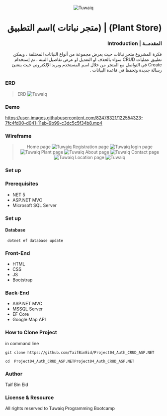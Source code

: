 <div dir="rtl" align="right" >

 <div dir="ltr" align="center">

![Tuwaiq](https://i.ibb.co/SV2BSn5/tuwaiq.png)

</div>

# (Plant Store) | (متجر نباتات )اسم التطبيق

### المقدمــة | Introduction 
فكرة المشروع  متجر نباتات حيث يعرض مجموعة من أنواع النباتات المختلفة ، ويمكن تطبيق عمليات  CRUD سواء 
بالحذف او التعديل او عرض تفاصيل النبتة ، تم إستخدام Create في التواصل مع المتجر من خلال اسم المستخدم وبريد الإلكتروني حيث ينشئ رسالة جديدة وتحفظ في قاعدة البيانات .

</div>

### ERD
 > ERD 
![Tuwaiq](./ERD/ERD.png)

### Demo  
 


https://user-images.githubusercontent.com/82478321/122554323-7fc4fd00-d041-11eb-9b99-c3dc5c5f34b8.mp4



### Wireframe  

 <div dir="ltr" align="center">


> Home page 
![Tuwaiq](./wireframe/homepage.png)
>Registration page 
![Tuwaiq](./wireframe/reg.png)
>login page 
![Tuwaiq](./wireframe/login.png)
>Plant page
![Tuwaiq](./wireframe/plant.png)
>About page
![Tuwaiq](./wireframe/about.png)
>Contact page 
![Tuwaiq](./wireframe/contact.png)
>Location page
![Tuwaiq](./wireframe/location.png)

  </div>

### Set up  
### Prerequisites
- NET 5 
- ASP.NET MVC
- Microsoft SQL Server 
### Set up  
 #### Database
 ``` dotnet ef database update```
### Front-End  
 - HTML
 - CSS
 - JS
 - Bootstrap 
### Back-End 
 - ASP.NET MVC
 - MSSQL Server
 - EF Core
 - Google Map API

 ### How to Clone Project 
 in command line 

```
git clone https://github.com/TaifBinEid/Project04_Auth_CRUD_ASP.NET
```
```
cd  Project04_Auth_CRUD_ASP.NETProject04_Auth_CRUD_ASP.NET
```
### Author
Taif Bin Eid
### License & Resource
All rights reserved to Tuwaiq Programming Bootcamp
</div>
